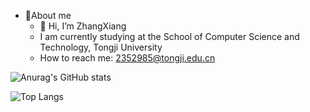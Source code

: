 
- 🌱About me
  - 👋 Hi, I’m ZhangXiang
  - I am currently studying at the School of Computer Science and Technology, Tongji University
  - How to reach me: 2352985@tongji.edu.cn

![Anurag's GitHub stats](https://github-readme-stats.vercel.app/api?username=Muoow&hide=contribs,prs)

![Top Langs](https://github-readme-stats.vercel.app/api/top-langs/?username=Muoow&layout=compact&theme=default)

